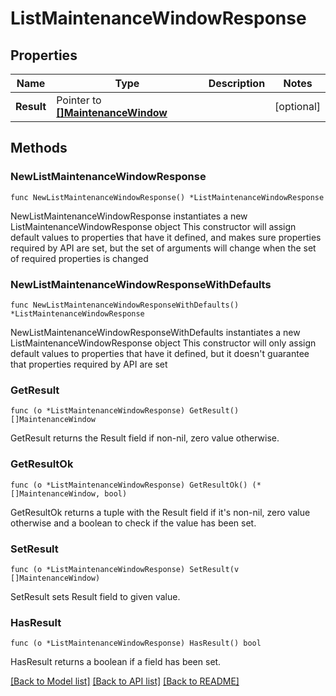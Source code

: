 # ListMaintenanceWindowResponse

## Properties

Name | Type | Description | Notes
------------ | ------------- | ------------- | -------------
**Result** | Pointer to [**[]MaintenanceWindow**](MaintenanceWindow.md) |  | [optional] 

## Methods

### NewListMaintenanceWindowResponse

`func NewListMaintenanceWindowResponse() *ListMaintenanceWindowResponse`

NewListMaintenanceWindowResponse instantiates a new ListMaintenanceWindowResponse object
This constructor will assign default values to properties that have it defined,
and makes sure properties required by API are set, but the set of arguments
will change when the set of required properties is changed

### NewListMaintenanceWindowResponseWithDefaults

`func NewListMaintenanceWindowResponseWithDefaults() *ListMaintenanceWindowResponse`

NewListMaintenanceWindowResponseWithDefaults instantiates a new ListMaintenanceWindowResponse object
This constructor will only assign default values to properties that have it defined,
but it doesn't guarantee that properties required by API are set

### GetResult

`func (o *ListMaintenanceWindowResponse) GetResult() []MaintenanceWindow`

GetResult returns the Result field if non-nil, zero value otherwise.

### GetResultOk

`func (o *ListMaintenanceWindowResponse) GetResultOk() (*[]MaintenanceWindow, bool)`

GetResultOk returns a tuple with the Result field if it's non-nil, zero value otherwise
and a boolean to check if the value has been set.

### SetResult

`func (o *ListMaintenanceWindowResponse) SetResult(v []MaintenanceWindow)`

SetResult sets Result field to given value.

### HasResult

`func (o *ListMaintenanceWindowResponse) HasResult() bool`

HasResult returns a boolean if a field has been set.


[[Back to Model list]](../README.md#documentation-for-models) [[Back to API list]](../README.md#documentation-for-api-endpoints) [[Back to README]](../README.md)


